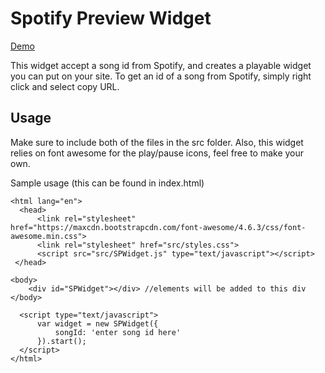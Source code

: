 # Spotify Preview Widget

[Demo](http://codepen.io/mkurapov/pen/jALyNA)

This widget accept a song id from Spotify, and creates a playable widget you can put on your site.
To get an id of a song from Spotify, simply right click and select copy URL.

## Usage

Make sure to include both of the files in the src folder. Also, this widget relies on font awesome for the play/pause icons, feel free to make your own.

Sample usage (this can be found in index.html) 
```
<html lang="en">
  <head>
      <link rel="stylesheet" href="https://maxcdn.bootstrapcdn.com/font-awesome/4.6.3/css/font-awesome.min.css">
      <link rel="stylesheet" href="src/styles.css">
      <script src="src/SPWidget.js" type="text/javascript"></script>
 </head>

<body>
    <div id="SPWidget"></div> //elements will be added to this div
</body>

  <script type="text/javascript">
      var widget = new SPWidget({
          songId: 'enter song id here'
      }).start();
  </script>
</html>
```
